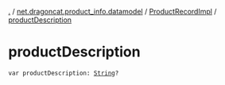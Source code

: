 [.](../../index.md) / [net.dragoncat.product_info.datamodel](../index.md) / [ProductRecordImpl](index.md) / [productDescription](./product-description.md)

# productDescription

`var productDescription: `[`String`](https://kotlinlang.org/api/latest/jvm/stdlib/kotlin/-string/index.html)`?`